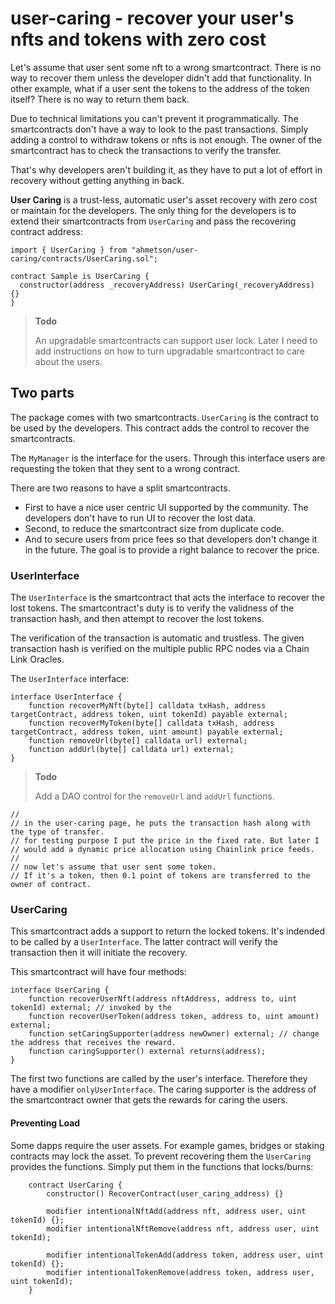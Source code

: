 # user-caring - recover your user's nfts and tokens with zero cost

Let's assume that user sent some nft to a wrong smartcontract. There is no way to recover them unless the developer didn't add that functionality.
In other example, what if a user sent the tokens to the address of the token itself? There is no way to return them back.

Due to technical limitations you can't prevent it programmatically. The smartcontracts don't have a way to look to the past transactions.
Simply adding a control to withdraw tokens or nfts is not enough. The owner of the smartcontract has to check the transactions to verify the transfer.

That's why developers aren't building it, as they have to put a lot of effort in recovery without getting anything in back.

**User Caring** is a trust-less, automatic user's asset recovery with zero cost or maintain for the developers. 
The only thing for the developers is to extend their smartcontracts from `UserCaring` and pass the recovering contract address:

```solidity
import { UserCaring } from "ahmetson/user-caring/contracts/UserCaring.sol";

contract Sample is UserCaring {
  constructor(address _recoveryAddress) UserCaring(_recoveryAddress) {}
}
```

> **Todo**
>
> An upgradable smartcontracts can support user lock. Later I need to add instructions on how to turn upgradable smartcontract to care about the users.

## Two parts
The package comes with two smartcontracts. 
`UserCaring` is the contract to be used by the developers. This contract adds the control to recover the smartcontracts.

The `MyManager` is the interface for the users. Through this interface users are requesting the token that they sent to a wrong contract.

There are two reasons to have a split smartcontracts.
* First to have a nice user centric UI supported by the community. The developers don't have to run UI to recover the lost data.
* Second, to reduce the smartcontract size from duplicate code.
* And to secure users from price fees so that developers don't change it in the future. The goal is to provide a right balance to recover the price.

### UserInterface
The `UserInterface` is the smartcontract that acts the interface to recover the lost tokens.
The smartcontract's duty is to verify the validness of the transaction hash, and then attempt to recover the lost tokens.

The verification of the transaction is automatic and trustless. The given transaction hash is verified on the multiple public RPC nodes via a Chain Link Oracles.

The `UserInterface` interface:

```solidity
interface UserInterface {
    function recoverMyNft(byte[] calldata txHash, address targetContract, address token, uint tokenId) payable external;
    function recoverMyToken(byte[] calldata txHash, address targetContract, address token, uint amount) payable external;
    function removeUrl(byte[] calldata url) external;
    function addUrl(byte[] calldata url) external;
}
```

> **Todo**
>
> Add a DAO control for the `removeUrl` and `addUrl` functions.
> 
   

    //
    // in the user-caring page, he puts the transaction hash along with the type of transfer.
    // for testing purpose I put the price in the fixed rate. But later I
    // would add a dynamic price allocation using Chainlink price feeds.
    //
    // now let's assume that user sent some token.
    // If it's a token, then 0.1 point of tokens are transferred to the owner of contract.


### UserCaring
This smartcontract adds a support to return the locked tokens. 
It's indended to be called by a `UserInterface`. 
The latter contract will verify the transaction then it will initiate the recovery.

This smartcontract will have four methods:

```solidity
interface UserCaring {
    function recoverUserNft(address nftAddress, address to, uint tokenId) external; // invoked by the 
    function recoverUserToken(address token, address to, uint amount) external;
    function setCaringSupporter(address newOwner) external; // change the address that receives the reward.
    function caringSupporter() external returns(address);
}
```

The first two functions are called by the user's interface. Therefore they have a modifier `onlyUserInterface`.
The caring supporter is the address of the smartcontract owner that gets the rewards for caring the users.

#### Preventing Load

Some dapps require the user assets. For example games, bridges or staking contracts may lock the asset.
To prevent recovering them the `UserCaring` provides the functions. Simply put them in the functions that locks/burns:

```solidity
    contract UserCaring {
        constructor() RecoverContract(user_caring_address) {}

        modifier intentionalNftAdd(address nft, address user, uint tokenId) {};
        modifier intentionalNftRemove(address nft, address user, uint tokenId);

        modifier intentionalTokenAdd(address token, address user, uint tokenId) {};
        modifier intentionalTokenRemove(address token, address user, uint tokenId);
    }
```
